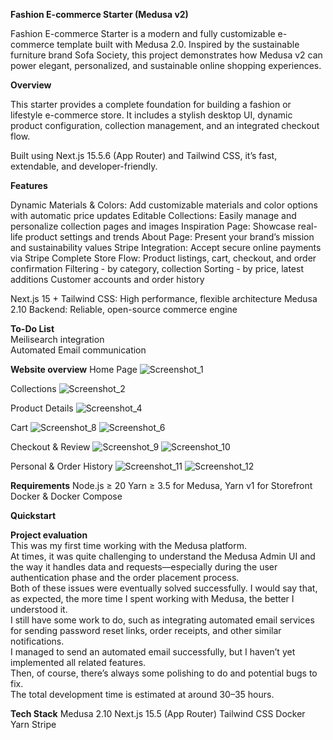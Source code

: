 **Fashion E-commerce Starter (Medusa v2)**

Fashion E-commerce Starter is a modern and fully customizable e-commerce template built with Medusa 2.0.
Inspired by the sustainable furniture brand Sofa Society, this project demonstrates how Medusa v2 can power elegant, personalized, and sustainable online shopping experiences.

**Overview**

This starter provides a complete foundation for building a fashion or lifestyle e-commerce store.
It includes a stylish desktop UI, dynamic product configuration, collection management, and an integrated checkout flow.

Built using Next.js 15.5.6 (App Router) and Tailwind CSS, it’s fast, extendable, and developer-friendly.

**Features**

Dynamic Materials & Colors: Add customizable materials and color options with automatic price updates
Editable Collections: Easily manage and personalize collection pages and images
Inspiration Page: Showcase real-life product settings and trends
About Page: Present your brand’s mission and sustainability values
Stripe Integration: Accept secure online payments via Stripe
Complete Store Flow: Product listings, cart, checkout, and order confirmation
Filtering - by category, collection
Sorting - by price, latest additions
Customer accounts and order history

Next.js 15 + Tailwind CSS: High performance, flexible architecture
Medusa 2.10 Backend: Reliable, open-source commerce engine

**To-Do List**<br>
Meilisearch integration<br>
Automated Email communication<br>

**Website overview**
Home Page
![Screenshot_1](https://github.com/user-attachments/assets/5f504cff-cd5f-42a6-b15d-f78275cb2ac5)

Collections
![Screenshot_2](https://github.com/user-attachments/assets/f93027b9-3752-415a-add4-5bab3457d2dc)

Product Details
![Screenshot_4](https://github.com/user-attachments/assets/21a2a4f9-4195-403e-907b-a57ae38d2321)

Cart
![Screenshot_8](https://github.com/user-attachments/assets/022b0ef5-722d-4d5a-86b8-b10bd868ade2)
![Screenshot_6](https://github.com/user-attachments/assets/c928172f-a2c1-47fe-98ff-03edcae35d67)

Checkout & Review
![Screenshot_9](https://github.com/user-attachments/assets/23fcfb74-8e3b-4b31-8af2-72ad876d1d70)
![Screenshot_10](https://github.com/user-attachments/assets/abca7af4-9836-45c9-b33e-1968c26b65a3)

Personal & Order History
![Screenshot_11](https://github.com/user-attachments/assets/3c78ecd1-b3d8-424c-a130-0a1475d90d19)
![Screenshot_12](https://github.com/user-attachments/assets/1aee4f0e-bd7c-4b3d-8dbc-4dce089c97c7)


**Requirements**
Node.js ≥ 20
Yarn ≥ 3.5 for Medusa, Yarn v1 for Storefront
Docker & Docker Compose

**Quickstart**

**Project evaluation**  
This was my first time working with the Medusa platform.<br>
At times, it was quite challenging to understand the Medusa Admin UI and the way it handles data and requests—especially during the user authentication phase and the order placement process.<br>
Both of these issues were eventually solved successfully. I would say that, as expected, the more time I spent working with Medusa, the better I understood it.<br>
I still have some work to do, such as integrating automated email services for sending password reset links, order receipts, and other similar notifications.<br>
I managed to send an automated email successfully, but I haven’t yet implemented all related features.<br>
Then, of course, there’s always some polishing to do and potential bugs to fix.<br>
The total development time is estimated at around 30–35 hours.

**Tech Stack**
Medusa 2.10
Next.js 15.5 (App Router)
Tailwind CSS
Docker
Yarn
Stripe


